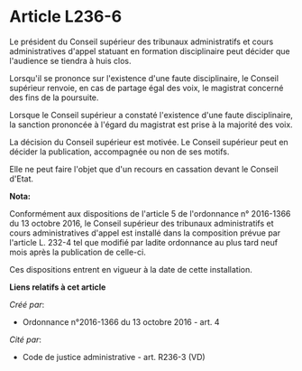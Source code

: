 # Article L236-6

Le président du Conseil supérieur des tribunaux administratifs et cours administratives d'appel statuant en formation
disciplinaire peut décider que l'audience se tiendra à huis clos.

Lorsqu'il se prononce sur l'existence d'une faute disciplinaire, le Conseil supérieur renvoie, en cas de partage égal des
voix, le magistrat concerné des fins de la poursuite.

Lorsque le Conseil supérieur a constaté l'existence d'une faute disciplinaire, la sanction prononcée à l'égard du magistrat
est prise à la majorité des voix.

La décision du Conseil supérieur est motivée. Le Conseil supérieur peut en décider la publication, accompagnée ou non de ses
motifs.

Elle ne peut faire l'objet que d'un recours en cassation devant le Conseil d'Etat.

**Nota:**

Conformément aux dispositions de l'article 5 de l'ordonnance n° 2016-1366 du 13 octobre 2016, le Conseil supérieur des
tribunaux administratifs et cours administratives d'appel est installé dans la composition prévue par l'article L. 232-4 tel
que modifié par ladite ordonnance au plus tard neuf mois après la publication de celle-ci. 

Ces dispositions entrent en vigueur à la date de cette installation.

**Liens relatifs à cet article**

_Créé par_:

  - Ordonnance n°2016-1366 du 13 octobre 2016 - art. 4

_Cité par_:

  - Code de justice administrative - art. R236-3 (VD)
